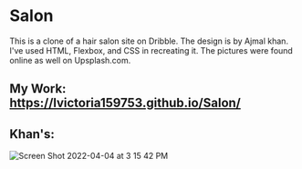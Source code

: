 # Salon

This is a clone of a hair salon site on Dribble. The design is by Ajmal khan.
I've used HTML, Flexbox, and CSS in recreating it. The pictures were found online as well on Upsplash.com. 

## My Work: https://lvictoria159753.github.io/Salon/

## Khan's: 
![Screen Shot 2022-04-04 at 3 15 42 PM](https://user-images.githubusercontent.com/86707974/161672347-3e90f1ec-e804-4ca9-849f-2079c034d93d.png)


